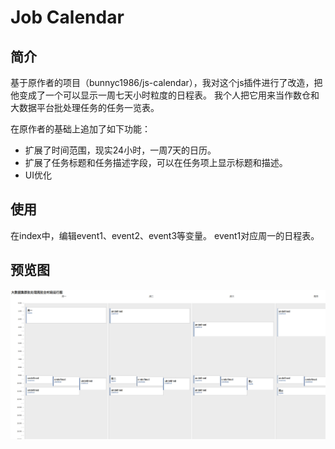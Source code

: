 # Job Calendar

## 简介
基于原作者的项目（bunnyc1986/js-calendar），我对这个js插件进行了改造，把他变成了一个可以显示一周七天小时粒度的日程表。
我个人把它用来当作数仓和大数据平台批处理任务的任务一览表。

在原作者的基础上追加了如下功能：
* 扩展了时间范围，现实24小时，一周7天的日历。
* 扩展了任务标题和任务描述字段，可以在任务项上显示标题和描述。
* UI优化

## 使用
在index中，编辑event1、event2、event3等变量。
event1对应周一的日程表。

## 预览图
![Preview](screenshot.jpg)
